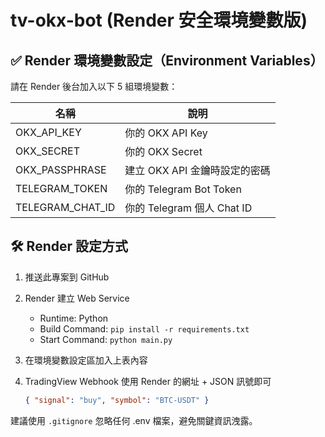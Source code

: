 # tv-okx-bot (Render 安全環境變數版)

## ✅ Render 環境變數設定（Environment Variables）

請在 Render 後台加入以下 5 組環境變數：

| 名稱               | 說明                            |
|--------------------|---------------------------------|
| OKX_API_KEY        | 你的 OKX API Key                |
| OKX_SECRET         | 你的 OKX Secret                 |
| OKX_PASSPHRASE     | 建立 OKX API 金鑰時設定的密碼    |
| TELEGRAM_TOKEN     | 你的 Telegram Bot Token         |
| TELEGRAM_CHAT_ID   | 你的 Telegram 個人 Chat ID      |

## 🛠️ Render 設定方式

1. 推送此專案到 GitHub
2. Render 建立 Web Service
   - Runtime: Python
   - Build Command: `pip install -r requirements.txt`
   - Start Command: `python main.py`
3. 在環境變數設定區加入上表內容
4. TradingView Webhook 使用 Render 的網址 + JSON 訊號即可

    ```json
    { "signal": "buy", "symbol": "BTC-USDT" }
    ```

建議使用 `.gitignore` 忽略任何 .env 檔案，避免關鍵資訊洩露。